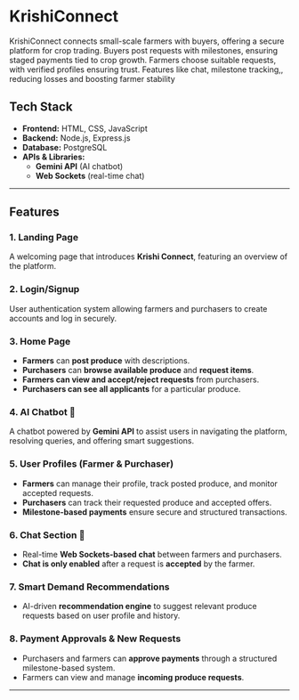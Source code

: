 # KrishiConnect
KrishiConnect connects small-scale farmers with buyers, offering a secure platform for crop trading. Buyers post requests with milestones, ensuring staged payments tied to crop growth. Farmers choose suitable requests, with verified profiles ensuring trust. Features like chat, milestone tracking,, reducing losses and boosting farmer stability


##  Tech Stack

- **Frontend:** HTML, CSS, JavaScript  
- **Backend:** Node.js, Express.js  
- **Database:** PostgreSQL  
- **APIs & Libraries:**  
  - **Gemini API** (AI chatbot)  
  - **Web Sockets** (real-time chat)  

---

##  Features

###  1. Landing Page  
A welcoming page that introduces **Krishi Connect**, featuring an overview of the platform.

###  2. Login/Signup  
User authentication system allowing farmers and purchasers to create accounts and log in securely.

###  3. Home Page  
- **Farmers** can **post produce** with descriptions.  
- **Purchasers** can **browse available produce** and **request items**.  
- **Farmers can view and accept/reject requests** from purchasers.  
- **Purchasers can see all applicants** for a particular produce.  

###  4. AI Chatbot 🤖  
A chatbot powered by **Gemini API** to assist users in navigating the platform, resolving queries, and offering smart suggestions.

###  5. User Profiles (Farmer & Purchaser)  
- **Farmers** can manage their profile, track posted produce, and monitor accepted requests.  
- **Purchasers** can track their requested produce and accepted offers.  
- **Milestone-based payments** ensure secure and structured transactions.

###  6. Chat Section 💬  
- Real-time **Web Sockets-based chat** between farmers and purchasers.  
- **Chat is only enabled** after a request is **accepted** by the farmer.  

###  7. Smart Demand Recommendations  
- AI-driven **recommendation engine** to suggest relevant produce requests based on user profile and history.

###  8. Payment Approvals & New Requests  
- Purchasers and farmers can **approve payments** through a structured milestone-based system.  
- Farmers can view and manage **incoming produce requests**.

---
